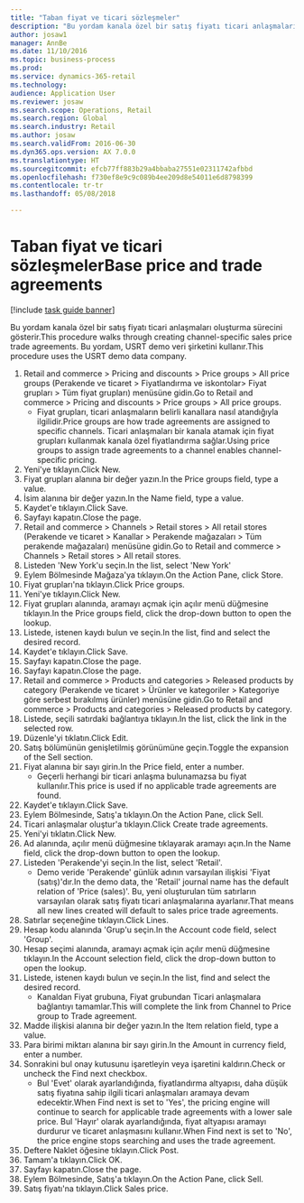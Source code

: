 ```yaml
--- 
title: "Taban fiyat ve ticari sözleşmeler"
description: "Bu yordam kanala özel bir satış fiyatı ticari anlaşmaları oluşturma sürecini gösterir."
author: josaw1
manager: AnnBe
ms.date: 11/10/2016
ms.topic: business-process
ms.prod: 
ms.service: dynamics-365-retail
ms.technology: 
audience: Application User
ms.reviewer: josaw
ms.search.scope: Operations, Retail
ms.search.region: Global
ms.search.industry: Retail
ms.author: josaw
ms.search.validFrom: 2016-06-30
ms.dyn365.ops.version: AX 7.0.0
ms.translationtype: HT
ms.sourcegitcommit: efcb77ff883b29a4bbaba27551e02311742afbbd
ms.openlocfilehash: f730ef8e9c9c089b4ee209d8e54011e6d8798399
ms.contentlocale: tr-tr
ms.lasthandoff: 05/08/2018

---
```

# <a name="base-price-and-trade-agreements"></a><span data-ttu-id="f1e59-103">Taban fiyat ve ticari sözleşmeler</span><span class="sxs-lookup"><span data-stu-id="f1e59-103">Base price and trade agreements</span></span>

[!include [task guide banner](../includes/task-guide-banner.md)]

<span data-ttu-id="f1e59-104">Bu yordam kanala özel bir satış fiyatı ticari anlaşmaları oluşturma sürecini gösterir.</span><span class="sxs-lookup"><span data-stu-id="f1e59-104">This procedure walks through creating channel-specific sales price trade agreements.</span></span> <span data-ttu-id="f1e59-105">Bu yordam, USRT demo veri şirketini kullanır.</span><span class="sxs-lookup"><span data-stu-id="f1e59-105">This procedure uses the USRT demo data company.</span></span>

1. <span data-ttu-id="f1e59-106">Retail and commerce > Pricing and discounts > Price groups > All price groups (Perakende ve ticaret > Fiyatlandırma ve iskontolar> Fiyat grupları > Tüm fiyat grupları) menüsüne gidin.</span><span class="sxs-lookup"><span data-stu-id="f1e59-106">Go to Retail and commerce > Pricing and discounts > Price groups > All price groups.</span></span>
    * <span data-ttu-id="f1e59-107">Fiyat grupları, ticari anlaşmaların belirli kanallara nasıl atandığıyla ilgilidir.</span><span class="sxs-lookup"><span data-stu-id="f1e59-107">Price groups are how trade agreements are assigned to specific channels.</span></span> <span data-ttu-id="f1e59-108">Ticari anlaşmaları bir kanala atamak için fiyat grupları kullanmak kanala özel fiyatlandırma sağlar.</span><span class="sxs-lookup"><span data-stu-id="f1e59-108">Using price groups to assign trade agreements to a channel enables channel-specific pricing.</span></span>  
2. <span data-ttu-id="f1e59-109">Yeni'ye tıklayın.</span><span class="sxs-lookup"><span data-stu-id="f1e59-109">Click New.</span></span>
3. <span data-ttu-id="f1e59-110">Fiyat grupları alanına bir değer yazın.</span><span class="sxs-lookup"><span data-stu-id="f1e59-110">In the Price groups field, type a value.</span></span>
4. <span data-ttu-id="f1e59-111">İsim alanına bir değer yazın.</span><span class="sxs-lookup"><span data-stu-id="f1e59-111">In the Name field, type a value.</span></span>
5. <span data-ttu-id="f1e59-112">Kaydet'e tıklayın.</span><span class="sxs-lookup"><span data-stu-id="f1e59-112">Click Save.</span></span>
6. <span data-ttu-id="f1e59-113">Sayfayı kapatın.</span><span class="sxs-lookup"><span data-stu-id="f1e59-113">Close the page.</span></span>
7. <span data-ttu-id="f1e59-114">Retail and commerce > Channels > Retail stores > All retail stores (Perakende ve ticaret > Kanallar > Perakende mağazaları > Tüm perakende mağazaları) menüsüne gidin.</span><span class="sxs-lookup"><span data-stu-id="f1e59-114">Go to Retail and commerce > Channels > Retail stores > All retail stores.</span></span>
8. <span data-ttu-id="f1e59-115">Listeden 'New York'u seçin.</span><span class="sxs-lookup"><span data-stu-id="f1e59-115">In the list, select 'New York'</span></span>
9. <span data-ttu-id="f1e59-116">Eylem Bölmesinde Mağaza'ya tıklayın.</span><span class="sxs-lookup"><span data-stu-id="f1e59-116">On the Action Pane, click Store.</span></span>
10. <span data-ttu-id="f1e59-117">Fiyat grupları'na tıklayın.</span><span class="sxs-lookup"><span data-stu-id="f1e59-117">Click Price groups.</span></span>
11. <span data-ttu-id="f1e59-118">Yeni'ye tıklayın.</span><span class="sxs-lookup"><span data-stu-id="f1e59-118">Click New.</span></span>
12. <span data-ttu-id="f1e59-119">Fiyat grupları alanında, aramayı açmak için açılır menü düğmesine tıklayın.</span><span class="sxs-lookup"><span data-stu-id="f1e59-119">In the Price groups field, click the drop-down button to open the lookup.</span></span>
13. <span data-ttu-id="f1e59-120">Listede, istenen kaydı bulun ve seçin.</span><span class="sxs-lookup"><span data-stu-id="f1e59-120">In the list, find and select the desired record.</span></span>
14. <span data-ttu-id="f1e59-121">Kaydet'e tıklayın.</span><span class="sxs-lookup"><span data-stu-id="f1e59-121">Click Save.</span></span>
15. <span data-ttu-id="f1e59-122">Sayfayı kapatın.</span><span class="sxs-lookup"><span data-stu-id="f1e59-122">Close the page.</span></span>
16. <span data-ttu-id="f1e59-123">Sayfayı kapatın.</span><span class="sxs-lookup"><span data-stu-id="f1e59-123">Close the page.</span></span>
17. <span data-ttu-id="f1e59-124">Retail and commerce > Products and categories > Released products by category (Perakende ve ticaret > Ürünler ve kategoriler > Kategoriye göre serbest bırakılmış ürünler) menüsüne gidin.</span><span class="sxs-lookup"><span data-stu-id="f1e59-124">Go to Retail and commerce > Products and categories > Released products by category.</span></span>
18. <span data-ttu-id="f1e59-125">Listede, seçili satırdaki bağlantıya tıklayın.</span><span class="sxs-lookup"><span data-stu-id="f1e59-125">In the list, click the link in the selected row.</span></span>
19. <span data-ttu-id="f1e59-126">Düzenle'yi tıklatın.</span><span class="sxs-lookup"><span data-stu-id="f1e59-126">Click Edit.</span></span>
20. <span data-ttu-id="f1e59-127">Satış bölümünün genişletilmiş görünümüne geçin.</span><span class="sxs-lookup"><span data-stu-id="f1e59-127">Toggle the expansion of the Sell section.</span></span>
21. <span data-ttu-id="f1e59-128">Fiyat alanına bir sayı girin.</span><span class="sxs-lookup"><span data-stu-id="f1e59-128">In the Price field, enter a number.</span></span>
    * <span data-ttu-id="f1e59-129">Geçerli herhangi bir ticari anlaşma bulunamazsa bu fiyat kullanılır.</span><span class="sxs-lookup"><span data-stu-id="f1e59-129">This price is used if no applicable trade agreements are found.</span></span>  
22. <span data-ttu-id="f1e59-130">Kaydet'e tıklayın.</span><span class="sxs-lookup"><span data-stu-id="f1e59-130">Click Save.</span></span>
23. <span data-ttu-id="f1e59-131">Eylem Bölmesinde, Satış'a tıklayın.</span><span class="sxs-lookup"><span data-stu-id="f1e59-131">On the Action Pane, click Sell.</span></span>
24. <span data-ttu-id="f1e59-132">Ticari anlaşmalar oluştur'a tıklayın.</span><span class="sxs-lookup"><span data-stu-id="f1e59-132">Click Create trade agreements.</span></span>
25. <span data-ttu-id="f1e59-133">Yeni'yi tıklatın.</span><span class="sxs-lookup"><span data-stu-id="f1e59-133">Click New.</span></span>
26. <span data-ttu-id="f1e59-134">Ad alanında, açılır menü düğmesine tıklayarak aramayı açın.</span><span class="sxs-lookup"><span data-stu-id="f1e59-134">In the Name field, click the drop-down button to open the lookup.</span></span>
27. <span data-ttu-id="f1e59-135">Listeden 'Perakende'yi seçin.</span><span class="sxs-lookup"><span data-stu-id="f1e59-135">In the list, select 'Retail'.</span></span>
    * <span data-ttu-id="f1e59-136">Demo veride 'Perakende' günlük adının varsayılan ilişkisi 'Fiyat (satış)'dır.</span><span class="sxs-lookup"><span data-stu-id="f1e59-136">In the demo data, the 'Retail' journal name has the default relation of 'Price (sales)'.</span></span> <span data-ttu-id="f1e59-137">Bu, yeni oluşturulan tüm satırların varsayılan olarak satış fiyatı ticari anlaşmalarına ayarlanır.</span><span class="sxs-lookup"><span data-stu-id="f1e59-137">That means all new lines created will default to sales price trade agreements.</span></span>  
28. <span data-ttu-id="f1e59-138">Satırlar seçeneğine tıklayın.</span><span class="sxs-lookup"><span data-stu-id="f1e59-138">Click Lines.</span></span>
29. <span data-ttu-id="f1e59-139">Hesap kodu alanında 'Grup'u seçin.</span><span class="sxs-lookup"><span data-stu-id="f1e59-139">In the Account code field, select 'Group'.</span></span>
30. <span data-ttu-id="f1e59-140">Hesap seçimi alanında, aramayı açmak için açılır menü düğmesine tıklayın.</span><span class="sxs-lookup"><span data-stu-id="f1e59-140">In the Account selection field, click the drop-down button to open the lookup.</span></span>
31. <span data-ttu-id="f1e59-141">Listede, istenen kaydı bulun ve seçin.</span><span class="sxs-lookup"><span data-stu-id="f1e59-141">In the list, find and select the desired record.</span></span>
    * <span data-ttu-id="f1e59-142">Kanaldan Fiyat grubuna, Fiyat grubundan Ticari anlaşmalara bağlantıyı tamamlar.</span><span class="sxs-lookup"><span data-stu-id="f1e59-142">This will complete the link from Channel to Price group to Trade agreement.</span></span>  
32. <span data-ttu-id="f1e59-143">Madde ilişkisi alanına bir değer yazın.</span><span class="sxs-lookup"><span data-stu-id="f1e59-143">In the Item relation field, type a value.</span></span>
33. <span data-ttu-id="f1e59-144">Para birimi miktarı alanına bir sayı girin.</span><span class="sxs-lookup"><span data-stu-id="f1e59-144">In the Amount in currency field, enter a number.</span></span>
34. <span data-ttu-id="f1e59-145">Sonrakini bul onay kutusunu işaretleyin veya işaretini kaldırın.</span><span class="sxs-lookup"><span data-stu-id="f1e59-145">Check or uncheck the Find next checkbox.</span></span>
    * <span data-ttu-id="f1e59-146">Bul 'Evet' olarak ayarlandığında, fiyatlandırma altyapısı, daha düşük satış fiyatına sahip ilgili ticari anlaşmaları aramaya devam edecektir.</span><span class="sxs-lookup"><span data-stu-id="f1e59-146">When Find next is set to 'Yes', the pricing engine will continue to search for applicable trade agreements with a lower sale price.</span></span> <span data-ttu-id="f1e59-147">Bul 'Hayır' olarak ayarlandığında, fiyat altyapısı aramayı durdurur ve ticaret anlaşmasını kullanır.</span><span class="sxs-lookup"><span data-stu-id="f1e59-147">When Find next is set to 'No', the price engine stops searching and uses the trade agreement.</span></span>  
35. <span data-ttu-id="f1e59-148">Deftere Naklet öğesine tıklayın.</span><span class="sxs-lookup"><span data-stu-id="f1e59-148">Click Post.</span></span>
36. <span data-ttu-id="f1e59-149">Tamam'a tıklayın.</span><span class="sxs-lookup"><span data-stu-id="f1e59-149">Click OK.</span></span>
37. <span data-ttu-id="f1e59-150">Sayfayı kapatın.</span><span class="sxs-lookup"><span data-stu-id="f1e59-150">Close the page.</span></span>
38. <span data-ttu-id="f1e59-151">Eylem Bölmesinde, Satış'a tıklayın.</span><span class="sxs-lookup"><span data-stu-id="f1e59-151">On the Action Pane, click Sell.</span></span>
39. <span data-ttu-id="f1e59-152">Satış fiyatı'na tıklayın.</span><span class="sxs-lookup"><span data-stu-id="f1e59-152">Click Sales price.</span></span>


